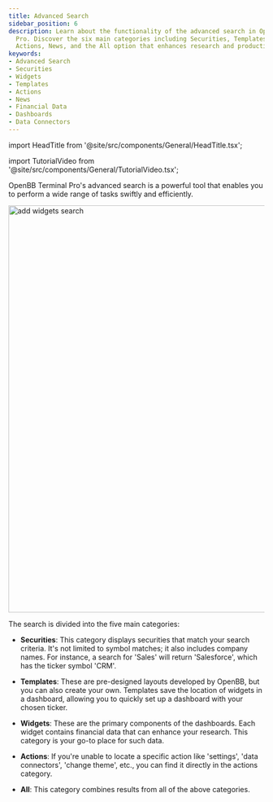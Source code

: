```yaml
---
title: Advanced Search
sidebar_position: 6
description: Learn about the functionality of the advanced search in OpenBB Terminal
  Pro. Discover the six main categories including Securities, Templates, Widgets,
  Actions, News, and the All option that enhances research and productivity.
keywords:
- Advanced Search
- Securities
- Widgets
- Templates
- Actions
- News
- Financial Data
- Dashboards
- Data Connectors
---
```


import HeadTitle from '@site/src/components/General/HeadTitle.tsx';

<HeadTitle title="Advanced Search | OpenBB Terminal Pro Docs" />

import TutorialVideo from '@site/src/components/General/TutorialVideo.tsx';

<TutorialVideo
  youtubeLink="https://www.youtube.com/embed/42DS0EDFhwc?si=HU9XS86OhGy6X6ej"
  videoLegend="Short introduction to Terminal Pro advanced search"
/>

OpenBB Terminal Pro's advanced search is a powerful tool that enables you to perform a wide range of tasks swiftly and efficiently.

<img className="pro-border-gradient" width="800" alt="add widgets search" src="https://github.com/OpenBB-finance/OpenBBTerminal/assets/25267873/9758ac66-1a89-4c33-b54a-bf82c64ae07e" />

The search is divided into the five main categories:

* **Securities**: This category displays securities that match your search criteria. It's not limited to symbol matches; it also includes company names. For instance, a search for 'Sales' will return 'Salesforce', which has the ticker symbol 'CRM'.

* **Templates**: These are pre-designed layouts developed by OpenBB, but you can also create your own. Templates save the location of widgets in a dashboard, allowing you to quickly set up a dashboard with your chosen ticker.

* **Widgets**: These are the primary components of the dashboards. Each widget contains financial data that can enhance your research. This category is your go-to place for such data.

* **Actions**: If you're unable to locate a specific action like 'settings', 'data connectors', 'change theme', etc., you can find it directly in the actions category.

* **All**: This category combines results from all of the above categories.
